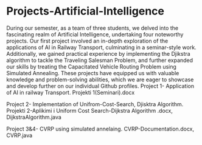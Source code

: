 # Projects-Artificial-Intelligence
During our semester, as a team of three students, we delved into the fascinating realm of Artificial Intelligence, undertaking four noteworthy projects. Our first project involved an in-depth exploration of the applications of AI in Railway Transport, culminating in a seminar-style work. Additionally, we gained practical experience by implementing the Djikstra algorithm to tackle the Traveling Salesman Problem, and further expanded our skills by treating the Capacitated Vehicle Routing Problem using Simulated Annealing. These projects have equipped us with valuable knowledge and problem-solving abilities, which we are eager to showcase and develop further on our individual Github profiles.
Project 1- Application of AI in railway Transport. Projekti 1(Seminari).docx

Project 2- Implementation of Unifrom-Cost-Search, Djisktra Algorithm. Projekti 2-Aplikimi i Uniform Cost Search-Dijkstra Algorithm .docx, DijkstraAlgorithm.java

Project 3&4- CVRP using simulated annelaing. CVRP-Documentation.docx, CVRP.java
